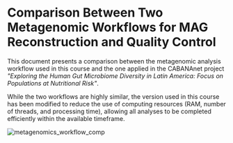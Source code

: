 # Comparison Between Two Metagenomic Workflows for MAG Reconstruction and Quality Control

This document presents a comparison between the metagenomic analysis workflow used in this course and the one applied in the CABANAnet project *"Exploring the Human Gut Microbiome Diversity in Latin America: Focus on Populations at Nutritional Risk"*.

While the two workflows are highly similar, the version used in this course has been modified to reduce the use of computing resources (RAM, number of threads, and processing time), allowing all analyses to be completed efficiently within the available timeframe.

![metagenomics_workflow_comp](https://github.com/user-attachments/assets/8ba1f0f2-2c66-4c44-a0e7-acc3837487ed)
